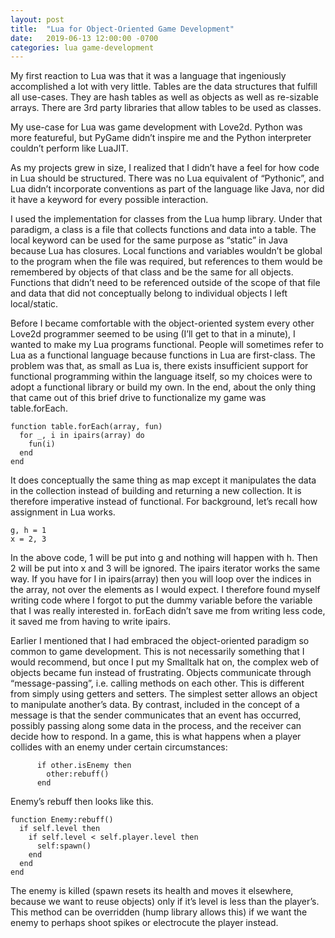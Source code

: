 ```yaml
---
layout: post
title:  "Lua for Object-Oriented Game Development"
date:   2019-06-13 12:00:00 -0700
categories: lua game-development
---
```


My first reaction to Lua was that it was a language that ingeniously accomplished a lot with very little. Tables are the data structures that fulfill all use-cases. They are hash tables as well as objects as well as re-sizable arrays. There are 3rd party libraries that allow tables to be used as classes.

My use-case for Lua was game development with Love2d. Python was more featureful, but PyGame didn’t inspire me and the Python interpreter couldn’t perform like LuaJIT.

As my projects grew in size, I realized that I didn’t have a feel for how code in Lua should be structured. There was no Lua equivalent of “Pythonic”, and Lua didn’t incorporate conventions as part of the language like Java, nor did it have a keyword for every possible interaction.

I used the implementation for classes from the Lua hump library. Under that paradigm, a class is a file that collects functions and data into a table. The local keyword can be used for the same purpose as 
“static” in Java because Lua has closures. Local functions and variables wouldn’t be global to the program when the file was required, but references to them would be remembered by objects of that class and be the same for all objects. Functions that didn’t need to be referenced outside of the scope of that file and data that did not conceptually belong to individual objects I left local/static.

 Before I became comfortable with the object-oriented system every other Love2d programmer seemed to be using (I’ll get to that in a minute), I wanted to make my Lua programs functional. People will sometimes refer to Lua as a functional language because functions in Lua are first-class. The problem was that, as small as Lua is, there exists insufficient support for functional programming within the language itself, so my choices were to adopt a functional library or build my own. In the end, about the only thing that came out of this brief drive to functionalize my game was table.forEach.

```
function table.forEach(array, fun)
  for _, i in ipairs(array) do
    fun(i)
  end
end
```

It does conceptually the same thing as map except it manipulates the data in the collection instead of building and returning a new collection. It is therefore imperative instead of functional. For background, let’s recall how assignment in Lua works.

```
g, h = 1
x = 2, 3
```

In the above code, 1 will be put into g and nothing will happen with h. Then 2 will be put into x and 3 will be ignored. The ipairs iterator works the same way. If you have for I in ipairs(array) then you will loop over the indices in the array, not over the elements as I would expect. I therefore found myself writing code where I forgot to put the dummy variable before the variable that I was really interested in. forEach didn’t save me from writing less code, it saved me from having to write ipairs.

Earlier I mentioned that I had embraced the object-oriented paradigm so common to game development. This is not necessarily something that I would recommend, but once I put my Smalltalk hat on, the complex web of objects became fun instead of frustrating. Objects communicate through “message-passing”, i.e. calling methods on each other. This is different from simply using getters and setters. The simplest setter allows an object to manipulate another’s data. By contrast, included in the concept of a message is that the sender communicates that an event has occurred, possibly passing along some data in the process, and the receiver can decide how to respond. In a game, this is what happens when a player collides with an enemy under certain circumstances:

```
      if other.isEnemy then
        other:rebuff()
      end
```

Enemy’s rebuff then looks like this.

```
function Enemy:rebuff()
  if self.level then
    if self.level < self.player.level then
      self:spawn()
    end
  end
end
```

The enemy is killed (spawn resets its health and moves it elsewhere, because we want to reuse objects) only if it’s level is less than the player’s. This method can be overridden (hump library allows this) if we want the enemy to perhaps shoot spikes or electrocute the player instead.
